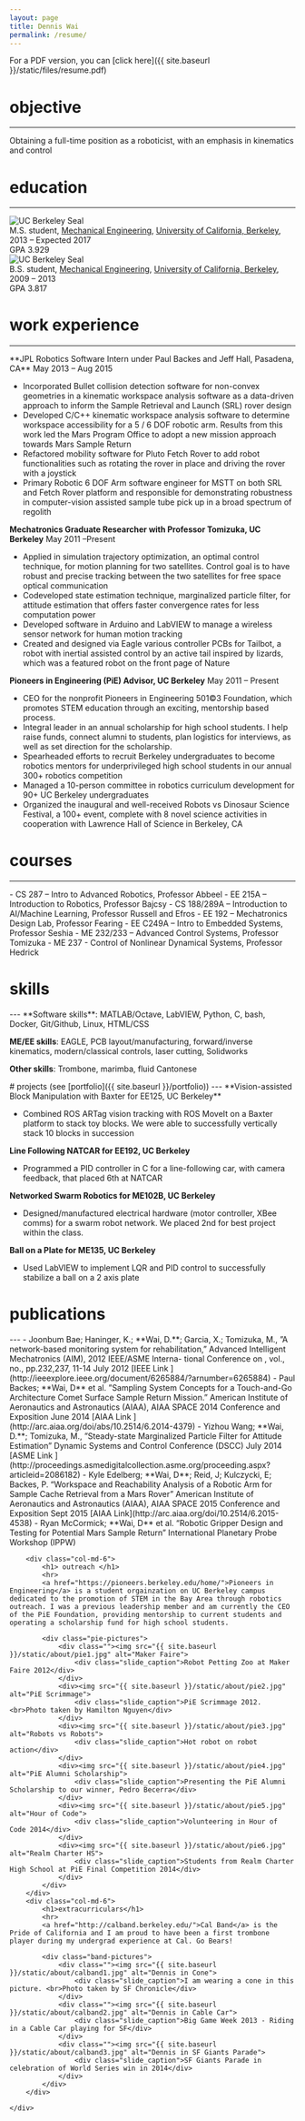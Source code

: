 ```yaml
---
layout: page
title: Dennis Wai
permalink: /resume/
---
```


For a PDF version, you can [click here]({{ site.baseurl }}/static/files/resume.pdf)

<div class="container-fluid">
<h1> objective </h1>
<hr>
Obtaining a full-time position as a roboticist, with an emphasis in kinematics and control
</div>

<div class="container-fluid">
<a name="education"></a><h1> education </h1>
<hr>
<div class="row">
    <div class="col-md-3">
    	<img class="fixed_seal" src="{{ site.baseurl }}/static/about/ucb_seal2.png" alt="UC Berkeley Seal" />
    </div>
    <div class="col-md-9">
        <div id="content">
            M.S. student, <a href="http://me.berkeley.edu/">Mechanical Engineering</a>, <a href="http://berkeley.edu/index.html">University of California, Berkeley</a>, 2013 &ndash; Expected 2017 <br>
			GPA 3.929
        </div>
    </div>
</div>
<div class="row">
    <div class="col-md-3">
        <img class="fixed_seal" src="{{ site.baseurl }}/static/about/ucb_seal.png" alt="UC Berkeley Seal" />
    </div>
    <div class="col-md-9">
        <div id="content">
            B.S. student, <a href="http://me.berkeley.edu/">Mechanical Engineering</a>, <a href="http://berkeley.edu/index.html">University of California, Berkeley</a>, 2009 &ndash; 2013 <br>
			GPA 3.817
        </div>
    </div>
</div>
</div>

<div class="container-fluid">
<a name="experience"></a><h1>work experience</h1>
<div markdown="1">
<hr>
**JPL Robotics Software Intern under Paul Backes and Jeff Hall, Pasadena, CA**      May 2013 – Aug 2015

-   Incorporated Bullet collision detection software for non-convex geometries in a kinematic workspace analysis software as a data-driven approach to inform the Sample Retrieval and Launch (SRL) rover design
-   Developed C/C++ kinematic workspace analysis software to determine workspace accessibility for a 5 / 6 DOF robotic arm. Results from this work led the Mars Program Office to adopt a new mission approach towards Mars Sample Return
-   Refactored mobility software for Pluto Fetch Rover to add robot functionalities such as rotating the rover in place and driving the rover with a joystick
-   Primary Robotic 6 DOF Arm software engineer for MSTT on both SRL and Fetch Rover platform and responsible for demonstrating robustness in computer-vision assisted sample tube pick up in a broad spectrum of regolith

**Mechatronics Graduate Researcher with Professor Tomizuka, UC Berkeley**           May 2011 –Present

-   Applied in simulation trajectory optimization, an optimal control technique, for motion planning for two satellites. Control goal is to have robust and precise tracking between the two satellites for free space optical communication
-   Codeveloped state estimation technique, marginalized particle filter, for attitude estimation that offers faster convergence rates for less computation power
-   Developed software in Arduino and LabVIEW to manage a wireless sensor network for human motion tracking
-   Created and designed via Eagle various controller PCBs for Tailbot, a robot with inertial assisted control by an active tail inspired by lizards, which was a featured robot on the front page of Nature

**Pioneers in Engineering (PiE) Advisor, UC Berkeley**                      May 2011 – Present

-   CEO for the nonprofit Pioneers in Engineering 501©3 Foundation, which promotes STEM education through an exciting, mentorship based process.
-   Integral leader in an annual scholarship for high school students. I help raise funds, connect alumni to students, plan logistics for interviews, as well as set direction for the scholarship.
-   Spearheaded efforts to recruit Berkeley undergraduates to become robotics mentors for underprivileged high school students in our annual 300+ robotics competition
-   Managed a 10-person committee in robotics curriculum development for 90+ UC Berkeley undergraduates
-   Organized the inaugural and well-received Robots vs Dinosaur Science Festival, a 100+ event, complete with 8 novel science activities in cooperation with Lawrence Hall of Science in Berkeley, CA

</div>
</div>

<div class="container-fluid">
<a name="courses"></a><h1> courses </h1>
<hr>
<div markdown="1">
- CS 287 – Intro to Advanced Robotics, Professor Abbeel
- EE 215A – Introduction to Robotics, Professor Bajcsy
- CS 188/289A – Introduction to AI/Machine Learning, Professor Russell and Efros
- EE 192 – Mechatronics Design Lab, Professor Fearing
- EE C249A – Intro to Embedded Systems, Professor Seshia
- ME 232/233 – Advanced Control Systems, Professor Tomizuka
- ME 237  - Control of Nonlinear Dynamical Systems, Professor Hedrick
</div>
</div>

<div class="container-fluid">
<a name="skills"></a><h1>skills</h1>
<div markdown="1">
---
**Software skills**: MATLAB/Octave, LabVIEW, Python, C, bash, Docker, Git/Github, Linux, HTML/CSS

**ME/EE skills**: EAGLE, PCB layout/manufacturing, forward/inverse kinematics, modern/classical controls, laser cutting, Solidworks

**Other skills**: Trombone, marimba, fluid Cantonese
</div>
</div>

<div class="container-fluid">
<div markdown="1">
# projects (see [portfolio]({{ site.baseurl }}/portfolio))
---
**Vision-assisted Block Manipulation with Baxter for EE125, UC Berkeley**

-   Combined ROS ARTag vision tracking with ROS MoveIt on a Baxter platform to stack toy blocks. We were able to successfully vertically stack 10 blocks in succession

**Line Following NATCAR for EE192, UC Berkeley**

-   Programmed a PID controller in C for a line-following car, with camera feedback, that placed 6th at NATCAR

**Networked Swarm Robotics for ME102B, UC Berkeley**

-   Designed/manufactured electrical hardware (motor controller, XBee comms) for a swarm robot network. We placed 2nd for best project within the class.

**Ball on a Plate for ME135, UC Berkeley**

-   Used LabVIEW to implement LQR and PID control to successfully stabilize a ball on a 2 axis plate

</div>
</div>

<div class="container-fluid">
<a name="publications"></a><h1>publications</h1>
<div markdown="1">
---
-	Joonbum Bae; Haninger, K.; **Wai, D.**; Garcia, X.; Tomizuka, M., ”A network-based monitoring system for rehabilitation,” Advanced Intelligent Mechatronics (AIM), 2012 IEEE/ASME Interna- tional Conference on , vol., no., pp.232,237, 11-14 July 2012 [IEEE Link ](http://ieeexplore.ieee.org/document/6265884/?arnumber=6265884)
-	Paul Backes; **Wai, D** et al. ”Sampling System Concepts for a Touch-and-Go Architecture Comet Surface Sample Return Mission.” American Institute of Aeronautics and Astronautics (AIAA), AIAA SPACE 2014 Conference and Exposition June 2014 [AIAA Link ](http://arc.aiaa.org/doi/abs/10.2514/6.2014-4379)
-	Yizhou Wang; **Wai, D.**; Tomizuka, M., ”Steady-state Marginalized Particle Filter for Attitude Estimation” Dynamic Systems and Control Conference (DSCC) July 2014  [ASME Link ](http://proceedings.asmedigitalcollection.asme.org/proceeding.aspx?articleid=2086182)
-	Kyle Edelberg; **Wai, D**; Reid, J; Kulczycki, E; Backes, P. “Workspace and Reachability Analysis of a Robotic Arm for Sample Cache Retrieval from a Mars Rover” American Institute of Aeronautics and Astronautics (AIAA), AIAA SPACE 2015 Conference and Exposition Sept 2015 [AIAA Link](http://arc.aiaa.org/doi/10.2514/6.2015-4538)
-	Ryan McCormick; **Wai, D** et al. “Robotic Gripper Design and Testing for Potential Mars Sample Return” International Planetary Probe Workshop (IPPW)


</div>
</div>


<div class="container-fluid">
    <div class="row">

        <div class="col-md-6">
            <h1> outreach </h1>
            <hr>
            <a href="https://pioneers.berkeley.edu/home/">Pioneers in Engineering</a> is a student orgainzation on UC Berkeley campus dedicated to the promotion of STEM in the Bay Area through robotics outreach. I was a previous leadership member and am currently the CEO of the PiE Foundation, providing mentorship to current students and operating a scholarship fund for high school students.

            <div class="pie-pictures">
                <div class=""><img src="{{ site.baseurl }}/static/about/pie1.jpg" alt="Maker Faire">
                    <div class="slide_caption">Robot Petting Zoo at Maker Faire 2012</div>
                </div>
                <div><img src="{{ site.baseurl }}/static/about/pie2.jpg" alt="PiE Scrimmage">
                    <div class="slide_caption">PiE Scrimmage 2012. <br>Photo taken by Hamilton Nguyen</div>
                </div>
                <div><img src="{{ site.baseurl }}/static/about/pie3.jpg" alt="Robots vs Robots">
                    <div class="slide_caption">Hot robot on robot action</div>
                </div>
                <div><img src="{{ site.baseurl }}/static/about/pie4.jpg" alt="PiE Alumni Scholarship">
                    <div class="slide_caption">Presenting the PiE Alumni Scholarship to our winner, Pedro Becerra</div>
                </div>
                <div><img src="{{ site.baseurl }}/static/about/pie5.jpg" alt="Hour of Code">
                    <div class="slide_caption">Volunteering in Hour of Code 2014</div>
                </div>
                <div><img src="{{ site.baseurl }}/static/about/pie6.jpg" alt="Realm Charter HS">
                    <div class="slide_caption">Students from Realm Charter High School at PiE Final Competition 2014</div>
                </div>
            </div>
        </div>
        <div class="col-md-6">
            <h1>extracurriculars</h1>
            <hr>
            <a href="http://calband.berkeley.edu/">Cal Band</a> is the Pride of California and I am proud to have been a first trombone player during my undergrad experience at Cal. Go Bears!

            <div class="band-pictures">
                <div class=""><img src="{{ site.baseurl }}/static/about/calband1.jpg" alt="Dennis in Cone">
                    <div class="slide_caption">I am wearing a cone in this picture. <br>Photo taken by SF Chronicle</div>
                </div>
                <div class=""><img src="{{ site.baseurl }}/static/about/calband2.jpg" alt="Dennis in Cable Car">
                    <div class="slide_caption">Big Game Week 2013 - Riding in a Cable Car playing for SF</div>
                </div>
                <div class=""><img src="{{ site.baseurl }}/static/about/calband3.jpg" alt="Dennis in SF Giants Parade">
                    <div class="slide_caption">SF Giants Parade in celebration of World Series win in 2014</div>
                </div>
            </div>
        </div>

    </div>
</div>


<script type="text/javascript">
$(document).ready(function(){
  $('.pie-pictures').slick({
    dots: true,
    infinite: false,
    slidesToShow: 1,
    slidesToScroll: 1,
  });
});
</script>


<script type="text/javascript">
$(document).ready(function(){
  $('.band-pictures').slick({
    dots: true,
    infinite: false,
    slidesToShow: 1,
    slidesToScroll: 1,
    adaptiveHeight: true,
  });
});
</script>